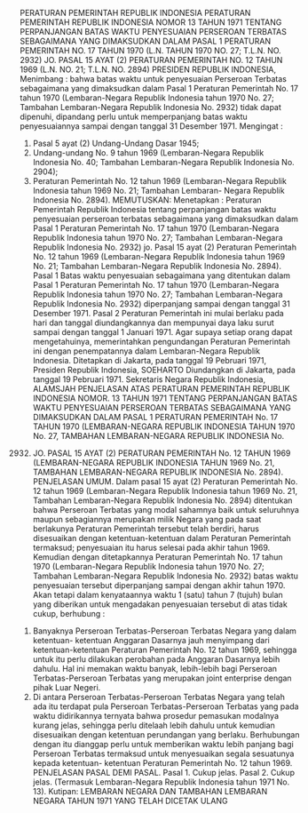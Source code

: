  PERATURAN PEMERINTAH REPUBLIK INDONESIA PERATURAN PEMERINTAH REPUBLIK INDONESIA NOMOR 13 TAHUN 1971 TENTANG PERPANJANGAN BATAS WAKTU PENYESUAIAN PERSEROAN TERBATAS SEBAGAIMANA YANG DIMAKSUDKAN DALAM PASAL 1 PERATURAN PEMERINTAH NO. 17 TAHUN 1970 (L.N. TAHUN 1970 NO. 27; T.L.N. NO. 2932) JO. PASAL 15 AYAT (2) PERATURAN PEMERINTAH NO. 12 TAHUN 1969 (L.N. NO. 21; T.L.N. NO. 2894) PRESIDEN REPUBLIK INDONESIA,
Menimbang :
 bahwa batas waktu untuk penyesuaian Perseroan Terbatas sebagaimana yang dimaksudkan dalam Pasal 1 Peraturan Pemerintah No. 17 tahun 1970 (Lembaran-Negara Republik Indonesia tahun 1970 No. 27; Tambahan Lembaran-Negara Republik Indonesia No. 2932) tidak dapat dipenuhi, dipandang perlu untuk memperpanjang batas waktu penyesuaiannya sampai dengan tanggal 31 Desember 1971.
Mengingat :

1. Pasal 5 ayat (2) Undang-Undang Dasar 1945;
2. Undang-undang No. 9 tahun 1969 (Lembaran-Negara Republik Indonesia No. 40; Tambahan Lembaran-Negara Republik Indonesia No. 2904);
3. Peraturan Pemerintah No. 12 tahun 1969 (Lembaran-Negara Republik Indonesia tahun 1969 No. 21; Tambahan Lembaran- Negara Republik Indonesia No. 2894).
MEMUTUSKAN:
 Menetapkan : Peraturan Pemerintah Republik Indonesia tentang perpanjangan batas waktu penyesuaian perseroan terbatas sebagaimana yang dimaksudkan dalam Pasal 1 Peraturan Pemerintah No. 17 tahun 1970 (Lembaran-Negara Republik Indonesia tahun 1970 No. 27; Tambahan Lembaran-Negara Republik Indonesia No. 2932) jo. Pasal 15 ayat (2) Peraturan Pemerintah No. 12 tahun 1969 (Lembaran-Negara Republik Indonesia tahun 1969 No. 21; Tambahan Lembaran-Negara Republik Indonesia No. 2894).
Pasal 1
Batas waktu penyesuaian sebagaimana yang ditentukan dalam Pasal 1 Peraturan Pemerintah No. 17 tahun 1970 (Lembaran-Negara Republik Indonesia tahun 1970 No. 27; Tambahan Lembaran-Negara Republik Indonesia No. 2932) diperpanjang sampai dengan tanggal 31 Desember 1971.
Pasal 2
Peraturan Pemerintah ini mulai berlaku pada hari dan tanggal diundangkannya dan mempunyai daya laku surut sampai dengan tanggal 1 Januari 1971. Agar supaya setiap orang dapat mengetahuinya, memerintahkan pengundangan Peraturan Pemerintah ini dengan penempatannya dalam Lembaran-Negara Republik Indonesia. Ditetapkan di Jakarta, pada tanggal 19 Pebruari 1971, Presiden Republik Indonesia, SOEHARTO Diundangkan di Jakarta, pada tanggal 19 Pebruari 1971. Sekretaris Negara Republik Indonesia, ALAMSJAH PENJELASAN ATAS PERATURAN PEMERINTAH REPUBLIK INDONESIA NOMOR. 13 TAHUN 1971 TENTANG PERPANJANGAN BATAS WAKTU PENYESUAIAN PERSEROAN TERBATAS SEBAGAIMANA YANG DIMAKSUDKAN DALAM PASAL 1 PERATURAN PEMERINTAH No. 17 TAHUN 1970 (LEMBARAN-NEGARA REPUBLIK INDONESIA TAHUN 1970 No. 27, TAMBAHAN LEMBARAN-NEGARA REPUBLIK INDONESIA No.
2932) JO. PASAL 15 AYAT (2) PERATURAN PEMERINTAH No. 12 TAHUN 1969 (LEMBARAN-NEGARA REPUBLIK INDONESIA TAHUN 1969 No. 21, TAMBAHAN LEMBARAN-NEGARA REPUBLIK INDONESIA No. 2894). PENJELASAN UMUM. Dalam pasal 15 ayat (2) Peraturan Pemerintah No. 12 tahun 1969 (Lembaran-Negara Republik Indonesia tahun 1969 No. 21, Tambahan Lembaran-Negara Republik Indonesia No. 2894) ditentukan bahwa Perseroan Terbatas yang modal sahamnya baik untuk seluruhnya maupun sebagiannya merupakan milik Negara yang pada saat berlakunya Peraturan Pemerintah tersebut telah berdiri, harus disesuaikan dengan ketentuan-ketentuan dalam Peraturan Pemerintah termaksud; penyesuaian itu harus selesai pada akhir tahun 1969. Kemudian dengan ditetapkannya Peraturan Pemerintah No. 17 tahun 1970 (Lembaran-Negara Republik Indonesia tahun 1970 No. 27; Tambahan Lembaran-Negara Republik Indonesia No. 2932) batas waktu penyesuaian tersebut diperpanjang sampai dengan akhir tahun 1970. Akan tetapi dalam kenyataannya waktu 1 (satu) tahun 7 (tujuh) bulan yang diberikan untuk mengadakan penyesuaian tersebut di atas tidak cukup, berhubung :
1. Banyaknya Perseroan Terbatas-Perseroan Terbatas Negara yang dalam ketentuan- ketentuan Anggaran Dasarnya jauh menyimpang dari ketentuan-ketentuan Peraturan Pemerintah No. 12 tahun 1969, sehingga untuk itu perlu dilakukan perobahan pada Anggaran Dasarnya lebih dahulu. Hal ini memakan waktu banyak, lebih-lebih bagi Perseroan Terbatas-Perseroan Terbatas yang merupakan joint enterprise dengan pihak Luar Negeri.
2. Di antara Perseroan Terbatas-Perseroan Terbatas Negara yang telah ada itu terdapat pula Perseroan Terbatas-Perseroan Terbatas yang pada waktu didirikannya ternyata bahwa prosedur pemasukan modalnya kurang jelas, sehingga perlu ditelaah lebih dahulu untuk kemudian disesuaikan dengan ketentuan perundangan yang berlaku. Berhubungan dengan itu dianggap perlu untuk memberikan waktu lebih panjang bagi Perseroan Terbatas termaksud untuk menyesuaikan segala sesuatunya kepada ketentuan- ketentuan Peraturan Pemerintah No. 12 tahun 1969. PENJELASAN PASAL DEMI PASAL. Pasal 1. Cukup jelas. Pasal 2. Cukup jelas. (Termasuk Lembaran-Negara Republik Indonesia tahun 1971 No. 13). Kutipan: LEMBARAN NEGARA DAN TAMBAHAN LEMBARAN NEGARA TAHUN 1971 YANG TELAH DICETAK ULANG